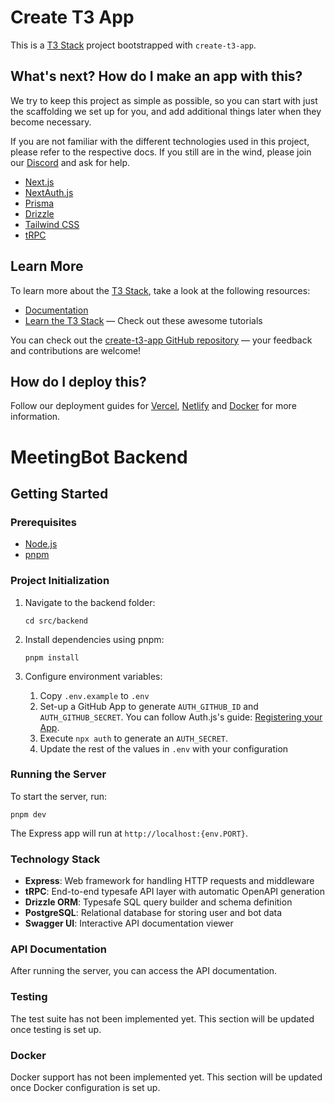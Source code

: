 # Create T3 App

This is a [T3 Stack](https://create.t3.gg/) project bootstrapped with `create-t3-app`.

## What's next? How do I make an app with this?

We try to keep this project as simple as possible, so you can start with just the scaffolding we set up for you, and add additional things later when they become necessary.

If you are not familiar with the different technologies used in this project, please refer to the respective docs. If you still are in the wind, please join our [Discord](https://t3.gg/discord) and ask for help.

- [Next.js](https://nextjs.org)
- [NextAuth.js](https://next-auth.js.org)
- [Prisma](https://prisma.io)
- [Drizzle](https://orm.drizzle.team)
- [Tailwind CSS](https://tailwindcss.com)
- [tRPC](https://trpc.io)

## Learn More

To learn more about the [T3 Stack](https://create.t3.gg/), take a look at the following resources:

- [Documentation](https://create.t3.gg/)
- [Learn the T3 Stack](https://create.t3.gg/en/faq#what-learning-resources-are-currently-available) — Check out these awesome tutorials

You can check out the [create-t3-app GitHub repository](https://github.com/t3-oss/create-t3-app) — your feedback and contributions are welcome!

## How do I deploy this?

Follow our deployment guides for [Vercel](https://create.t3.gg/en/deployment/vercel), [Netlify](https://create.t3.gg/en/deployment/netlify) and [Docker](https://create.t3.gg/en/deployment/docker) for more information.

# MeetingBot Backend

## Getting Started

### Prerequisites

- [Node.js](https://nodejs.org/)
- [pnpm](https://pnpm.io/)

### Project Initialization

1. Navigate to the backend folder:

   ```
   cd src/backend
   ```

2. Install dependencies using pnpm:

   ```
   pnpm install
   ```

3. Configure environment variables:
   1. Copy `.env.example` to `.env`
   2. Set-up a GitHub App to generate `AUTH_GITHUB_ID` and `AUTH_GITHUB_SECRET`. You can follow Auth.js's guide: [Registering your App](https://authjs.dev/guides/configuring-github?framework=next-js#registering-your-app).
   3. Execute `npx auth` to generate an `AUTH_SECRET`.
   4. Update the rest of the values in `.env` with your configuration

### Running the Server

To start the server, run:

```
pnpm dev
```

The Express app will run at `http://localhost:{env.PORT}`.

### Technology Stack

- **Express**: Web framework for handling HTTP requests and middleware
- **tRPC**: End-to-end typesafe API layer with automatic OpenAPI generation
- **Drizzle ORM**: Typesafe SQL query builder and schema definition
- **PostgreSQL**: Relational database for storing user and bot data
- **Swagger UI**: Interactive API documentation viewer

### API Documentation

After running the server, you can access the API documentation.

### Testing

The test suite has not been implemented yet. This section will be updated once testing is set up.

### Docker

Docker support has not been implemented yet. This section will be updated once Docker configuration is set up.
